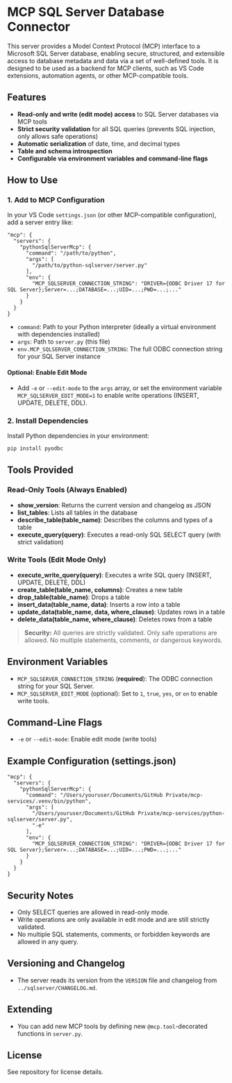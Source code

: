 # MCP SQL Server Database Connector

This server provides a Model Context Protocol (MCP) interface to a Microsoft SQL Server database, enabling secure, structured, and extensible access to database metadata and data via a set of well-defined tools. It is designed to be used as a backend for MCP clients, such as VS Code extensions, automation agents, or other MCP-compatible tools.

## Features

- **Read-only and write (edit mode) access** to SQL Server databases via MCP tools
- **Strict security validation** for all SQL queries (prevents SQL injection, only allows safe operations)
- **Automatic serialization** of date, time, and decimal types
- **Table and schema introspection**
- **Configurable via environment variables and command-line flags**

## How to Use

### 1. Add to MCP Configuration

In your VS Code `settings.json` (or other MCP-compatible configuration), add a server entry like:

```jsonc
"mcp": {
  "servers": {
    "pythonSqlServerMcp": {
      "command": "/path/to/python",
      "args": [
        "/path/to/python-sqlserver/server.py"
      ],
      "env": {
        "MCP_SQLSERVER_CONNECTION_STRING": "DRIVER={ODBC Driver 17 for SQL Server};Server=...;DATABASE=...;UID=...;PWD=...;..."
      }
    }
  }
}
```

- `command`: Path to your Python interpreter (ideally a virtual environment with dependencies installed)
- `args`: Path to `server.py` (this file)
- `env.MCP_SQLSERVER_CONNECTION_STRING`: The full ODBC connection string for your SQL Server instance

#### Optional: Enable Edit Mode
- Add `-e` or `--edit-mode` to the `args` array, or set the environment variable `MCP_SQLSERVER_EDIT_MODE=1` to enable write operations (INSERT, UPDATE, DELETE, DDL).

### 2. Install Dependencies

Install Python dependencies in your environment:

```sh
pip install pyodbc
```

## Tools Provided

### Read-Only Tools (Always Enabled)

- **show_version**: Returns the current version and changelog as JSON
- **list_tables**: Lists all tables in the database
- **describe_table(table_name)**: Describes the columns and types of a table
- **execute_query(query)**: Executes a read-only SQL SELECT query (with strict validation)

### Write Tools (Edit Mode Only)

- **execute_write_query(query)**: Executes a write SQL query (INSERT, UPDATE, DELETE, DDL)
- **create_table(table_name, columns)**: Creates a new table
- **drop_table(table_name)**: Drops a table
- **insert_data(table_name, data)**: Inserts a row into a table
- **update_data(table_name, data, where_clause)**: Updates rows in a table
- **delete_data(table_name, where_clause)**: Deletes rows from a table

> **Security:** All queries are strictly validated. Only safe operations are allowed. No multiple statements, comments, or dangerous keywords.

## Environment Variables

- `MCP_SQLSERVER_CONNECTION_STRING` (**required**): The ODBC connection string for your SQL Server.
- `MCP_SQLSERVER_EDIT_MODE` (optional): Set to `1`, `true`, `yes`, or `on` to enable write tools.

## Command-Line Flags

- `-e` or `--edit-mode`: Enable edit mode (write tools)

## Example Configuration (settings.json)

```jsonc
"mcp": {
  "servers": {
    "pythonSqlServerMcp": {
      "command": "/Users/youruser/Documents/GitHub Private/mcp-services/.venv/bin/python",
      "args": [
        "/Users/youruser/Documents/GitHub Private/mcp-services/python-sqlserver/server.py",
        "-e"
      ],
      "env": {
        "MCP_SQLSERVER_CONNECTION_STRING": "DRIVER={ODBC Driver 17 for SQL Server};Server=...;DATABASE=...;UID=...;PWD=...;..."
      }
    }
  }
}
```

## Security Notes

- Only SELECT queries are allowed in read-only mode.
- Write operations are only available in edit mode and are still strictly validated.
- No multiple SQL statements, comments, or forbidden keywords are allowed in any query.

## Versioning and Changelog

- The server reads its version from the `VERSION` file and changelog from `../sqlserver/CHANGELOG.md`.

## Extending

- You can add new MCP tools by defining new `@mcp.tool`-decorated functions in `server.py`.

## License

See repository for license details.
